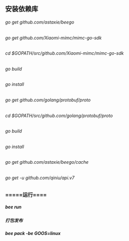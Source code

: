 
## 安装依赖库
###### go get github.com/astaxie/beego
###### go get github.com/Xiaomi-mimc/mimc-go-sdk
###### cd $GOPATH/src/github.com/Xiaomi-mimc/mimc-go-sdk
###### go build
###### go install 
###### go get github.com/golang/protobuf/proto
###### cd $GOPATH/src/github.com/golang/protobuf/proto
###### go build
###### go install
###### go get github.com/astaxie/beego/cache
###### go get -u github.com/qiniu/api.v7
###### 
###### 
###### 

### =====运行====
##### bee run


##### 打包发布
##### bee pack -be GOOS=linux
